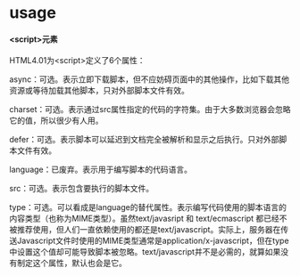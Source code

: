 # usage

#### \<script>元素

HTML4.01为\<script>定义了6个属性：

async：可选。表示立即下载脚本，但不应妨碍页面中的其他操作，比如下载其他资源或等待加载其他脚本，只对外部脚本文件有效。

charset：可选。表示通过src属性指定的代码的字符集。由于大多数浏览器会忽略它的值，所以很少有人用。

defer：可选。表示脚本可以延迟到文档完全被解析和显示之后执行。只对外部脚本文件有效。

language：已废弃。表示用于编写脚本的代码语言。

src：可选。表示包含要执行的脚本文件。

type：可选。可以看成是language的替代属性。表示编写代码使用的脚本语言的内容类型（也称为MIME类型）。虽然text/javasript 和 text/ecmascript 都已经不被推荐使用，但人们一直依赖使用的都还是text/javascript。实际上，服务器在传送Javascript文件时使用的MIME类型通常是application/x-javascript，但在type中设置这个值却可能导致脚本被忽略。text/javascript并不是必需的，就算如果没有制定这个属性，默认也会是它。